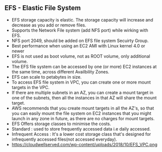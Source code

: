 ## EFS - Elastic File System

- EFS storage capacity is elastic. The storage capacity will increase and decrease as you add or remove files.
- Supports the Network File system (add NFS port) while wirking with EFS.
- NFS port 2049, should be added on EFS file system Secuirty Group.
- Best performance when using an EC2 AMI with Linux kernel 4.0 or newer
- EFS is not used as boot volume, not as ROOT volume, only additional volume.
- The EFS file system can be accessed by one (or more) EC2 instances at the same time, across different Availbility Zones.
- EFS can scale to petabytes in size.
- To access EFS file system in VPC, you can create one or more mount targets in the VPC.
- If there are multiple subnets in an AZ, you can create a mount target in one of the subnets, then all the instances in that AZ will share the mount target.
- AWS recommends that you create mount targets in all the AZ's, so that you can easily mount the file system on EC2 instances that you might launch in any zone in future, as there are no charges for mount targets.
- EFS Offers storage classes to minimise the costs.
- Standard : used to store frequently accessed data i.e daily accessed.
- Infrequent Access : It's a lower cost storage class that's designed for infrequently accessed files(not accessed everyday).
- https://cloudwellserved.com/wp-content/uploads/2018/10/EFS_VPC.png
